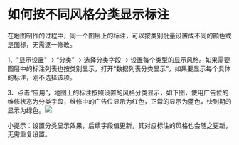 # 如何按不同风格分类显示标注
在地图制作的过程中，同一个图层上的标注，可以按类别批量设置成不同的颜色或是图标，无需逐一修改。

1、"显示设置" -> “分类” -> 选择分类字段 -> 设置每个类型的显示风格。如果需要图层中的标注列表也按类别显示，打开“数据列表分类显示”，如果要显示每个具体的标注，刚不选择该项。


3、点击“应用”，地图上的标注按照设置的风格分类显示，如下图，使用广告位的维修状态为分类字段，维修中的广告位显示为红色，正常的显示为蓝色，快到期的显示为绿色。![](https://pic.dituwuyou.com/map%2Fpicture%2Fclass-mark-1.png)

小提示：设置分类显示效果，后续字段值更新，其对应标注的风格也会随之更新，无需重复设置。

